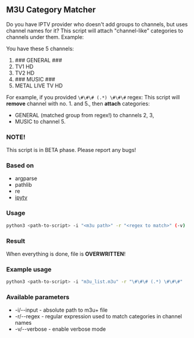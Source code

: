 ## M3U Category Matcher

Do you have IPTV provider who doesn't add groups to channels, but uses channel names for it?
This script will attach "channel-like" categories to channels under them.
Example:

You have these 5 channels:
1. \#\#\# GENERAL \#\#\#
2. TV1 HD
3. TV2 HD
4. \#\#\# MUSIC \#\#\#
5. METAL LIVE TV HD

For example, if you provided `\#\#\# (.*) \#\#\#` regex:
This script will __remove__ channel with no. 1. and 5., then __attach__ categories:
- GENERAL (matched group from regex!) to channels 2, 3,
- MUSIC to channel 5.

### NOTE!
This script is in BETA phase. Please report any bugs!

### Based on
- argparse
- pathlib
- re
- [ipytv](https://github.com/Beer4Ever83/ipytv)

### Usage
```bash
python3 <path-to-script> -i "<m3u path>" -r "<regex to match>" (-v)
```

### Result
When everything is done, file is **OVERWRITTEN**!

### Example usage
```bash
python3 <path-to-script> -i "m3u_list.m3u" -r "\#\#\# (.*) \#\#\#"
```

### Available parameters
- -i/--input - absolute path to m3u+ file
- -r/--regex - regular expression used to match categories in channel names
- -v/--verbose - enable verbose mode

